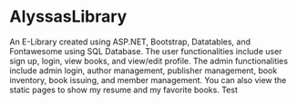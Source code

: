 # AlyssasLibrary
An E-Library created using ASP.NET, Bootstrap, Datatables, and Fontawesome using SQL Database. The user functionalities include user sign up, login, view books, and view/edit profile. The admin functionalities include admin login, author management, publisher management, book inventory, book issuing, and member management. You can also view the static pages to show my resume and my favorite books.
Test
